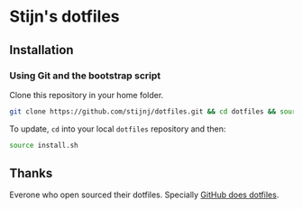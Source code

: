 # Stijn's dotfiles
## Installation
### Using Git and the bootstrap script

Clone this repository in your home folder.

```bash
git clone https://github.com/stijnj/dotfiles.git && cd dotfiles && source install.sh
```

To update, `cd` into your local `dotfiles` repository and then:

```bash
source install.sh
```

## Thanks
Everone who open sourced their dotfiles. Specially [GitHub does dotfiles](https://dotfiles.github.io/).
